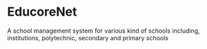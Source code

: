 # EducoreNet
A school management system for various kind of schools including, institutions, polytechnic, secondary and primary schools
